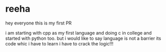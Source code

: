 # reeha

hey everyone this is my first PR

i am starting with cpp as my first language and doing c in college and started with python too. but i would like to say language is not a barrier its code whic i have to learn i have to crack the logic!!!
